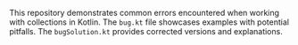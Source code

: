 This repository demonstrates common errors encountered when working with collections in Kotlin.  The `bug.kt` file showcases examples with potential pitfalls. The `bugSolution.kt` provides corrected versions and explanations.